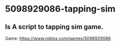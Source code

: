# 5098929086-tapping-sim
## Is A script to tapping sim game.


Game: https://www.roblox.com/games/5098929086
